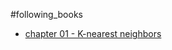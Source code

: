 #following_books
- [chapter 01 - K-nearest neighbors](https://github.com/jhu97/machin_learning/blob/main/following_books/BreamAndSmelt.ipynb)
